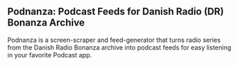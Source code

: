 ## Podnanza: Podcast Feeds for Danish Radio (DR) Bonanza Archive

Podnanza is a screen-scraper and feed-generator that turns radio series from the Danish Radio Bonanza archive into podcast feeds for easy listening in your favorite Podcast app.
